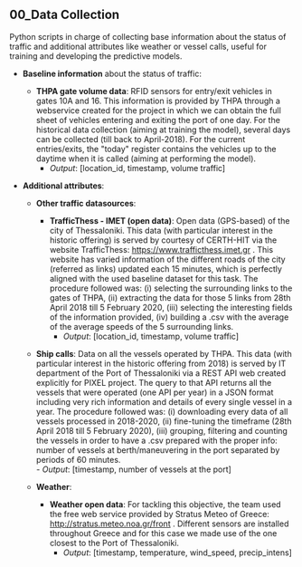 ## 00_Data Collection

Python scripts in charge of collecting base information about the status of traffic and additional attributes like weather or vessel calls, useful for training and developing the predictive models.

- **Baseline information** about the status of traffic:

	- **THPA gate volume data**: RFID sensors for entry/exit vehicles in gates 10A and 16. This information is provided by THPA through a webservice created for the project in which we can obtain the full sheet of vehicles entering and exiting the port of one day. For the historical data collection (aiming at training the model), several days can be collected (till back to April-2018). For the current entries/exits, the "today" register contains the vehicles up to the daytime when it is called (aiming at performing the model).
      - _Output_:  [location_id, timestamp, volume traffic]


- **Additional attributes**: 

	- **Other traffic datasources**:
	    - **TrafficThess - IMET (open data)**: Open data (GPS-based) of the city of Thessaloniki. This data (with particular interest in the historic offering) is served by courtesy of CERTH-HIT via the website TrafficThess: https://www.trafficthess.imet.gr . This website has varied information of the different roads of the city (referred as links) updated each 15 minutes, which is perfectly aligned with the used baseline dataset for this task. The procedure followed was: (i) selecting the surrounding links to the gates of THPA, (ii) extracting the data for those 5 links from 28th April 2018 till 5 February 2020, (iii) selecting the interesting fields of the information provided, (iv) building a .csv with the average of the average speeds of the 5 surrounding links.
	      - _Output_: [location_id, timestamp, volume traffic]
	    
	-	**Ship calls**: Data on all the vessels operated by THPA. This data (with particular interest in the historic offering from 2018) is served by IT department of the Port of Thessaloniki via a REST API web created explicitly for PIXEL project. The query to that API returns all the vessels that were operated (one API per year) in a JSON format including very rich information and details of every single vessel in a year. The procedure followed was: (i) downloading every data of all vessels processed in 2018-2020, (ii) fine-tuning the timeframe (28th April 2018 till 5 February 2020), (iii) grouping, filtering and counting the vessels in order to have a .csv prepared with the proper info: number of vessels at berth/maneuvering in the port separated by periods of 60 minutes.	
	  - _Output_: [timestamp, number of vessels at the port]

  - **Weather**:
	- **Weather open data**: For tackling this objective, the team used the free web service provided by Stratus Meteo of Greece: http://stratus.meteo.noa.gr/front . Different sensors are installed throughout Greece and for this case we made use of the one closest to the Port of Thessaloniki.
      - _Output_: [timestamp, temperature, wind_speed, precip_intens]
	
